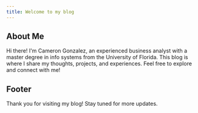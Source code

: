 ```yaml
---
title: Welcome to my blog
---
```


## About Me
Hi there! I'm Cameron Gonzalez, an experienced business analyst with a master degree in info systems from the University of Florida. This blog is where I share my thoughts, projects, and experiences. Feel free to explore and connect with me!

## Footer
Thank you for visiting my blog! Stay tuned for more updates.
